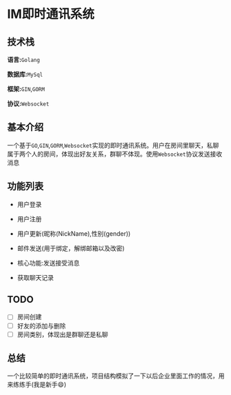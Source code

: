 # IM即时通讯系统

## 技术栈

**语言:**`Golang`

**数据库:**`MySql`

**框架:**`GIN`,`GORM`

**协议:**`Websocket`

## 基本介绍

一个基于`GO`,`GIN`,`GORM`,`Websocket`实现的即时通讯系统。用户在房间里聊天，私聊属于两个人的房间，体现出好友关系，群聊不体现。使用`Websocket`协议发送接收消息

## 功能列表

- 用户登录
- 用户注册
- 用户更新(昵称(NickName),性别(gender))
- 邮件发送(用于绑定，解绑邮箱以及改密)

- 核心功能:发送接受消息
- 获取聊天记录

## TODO

- [ ] 房间创建
- [ ] 好友的添加与删除
- [ ] 房间类别，体现出是群聊还是私聊

## 总结

一个比较简单的即时通讯系统，项目结构模拟了一下以后企业里面工作的情况，用来练练手(我是新手:smile:)